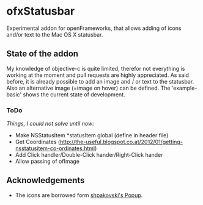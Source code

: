 # ofxStatusbar

Experimental addon for openFrameworks, that allows adding of icons and/or text to the Mac OS X statusbar.

## State of the addon

My knowledge of objective-c is quite limited, therefor not everything is working at the moment and pull requests are highly appreciated. As said before, it is already possible to add an image and / or text to the statusbar. Also an alternative image (=image on hover) can be defined. The 'example-basic' shows the current state of development.

### ToDo

*Things, I could not solve until now:*

- Make NSStatusItem *statusItem global (define in header file)
- Get Coordinates (http://the-useful.blogspot.co.at/2012/01/getting-nsstatusitem-co-ordinates.html)
- Add Click handler/Double-Click hander/Right-Click hander
- Allow passing of ofImage

## Acknowledgements

- The icons are borrowed form [shpakovski's Popup](https://github.com/shpakovski/Popup).